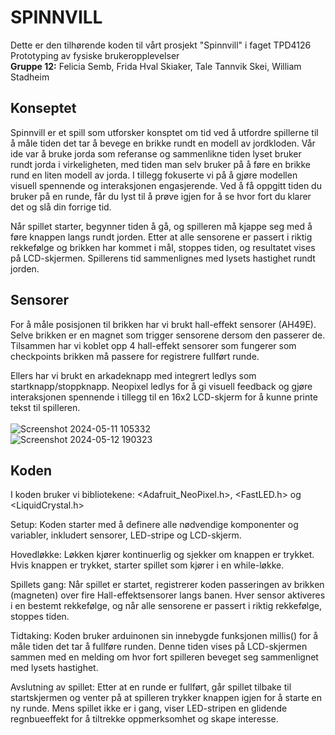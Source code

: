 # SPINNVILL
Dette er den tilhørende koden til vårt prosjekt "Spinnvill" i faget TPD4126 Prototyping av fysiske brukeropplevelser <br />
**Gruppe 12:** Felicia Semb, Frida Hval Skiaker, Tale Tannvik Skei, William Stadheim

## Konseptet
Spinnvill er et spill som utforsker konsptet om tid ved å utfordre spillerne til å måle tiden det tar å bevege en brikke rundt en modell av jordkloden. Vår ide var å bruke jorda som referanse og sammenlikne tiden lyset bruker rundt jorda i virkeligheten, med tiden man selv bruker på å føre en brikke rund en liten modell av jorda. I tillegg fokuserte vi på å gjøre modellen visuell spennende og interaksjonen engasjerende. Ved å få oppgitt tiden du bruker på en runde, får du lyst til å prøve igjen for å se hvor fort du klarer det og slå din forrige tid. 

Når spillet starter, begynner tiden å gå, og spilleren må kjappe seg med å føre knappen langs rundt jorden. Etter at alle sensorene er passert i riktig rekkefølge og brikken har kommet i mål, stoppes tiden, og resultatet vises på LCD-skjermen. Spillerens tid sammenlignes med lysets hastighet rundt jorden.

## Sensorer
For å måle posisjonen til brikken har vi brukt hall-effekt sensorer (AH49E). Selve brikken er en magnet som trigger sensorene dersom den passerer de. Tilsammen har vi koblet opp 4 hall-effekt sensorer som fungerer som checkpoints brikken må passere for registrere fullført runde. 

Ellers har vi brukt en arkadeknapp med integrert ledlys som startknapp/stoppknapp. Neopixel ledlys for å gi visuell feedback og gjøre interaksjonen spennende i tillegg til en 16x2 LCD-skjerm for å kunne printe tekst til spilleren. <br />
<br />
![Screenshot 2024-05-11 105332](https://github.com/WilliamStadheim/Proto_gruppe12/assets/47827169/5a90d6f8-1de5-43f9-88a5-089e413f13b9) <br />
![Screenshot 2024-05-12 190323](https://github.com/WilliamStadheim/Proto_gruppe12/assets/47827169/481d6ffa-db71-47cd-9cc6-0d3b04ff0b70)


## Koden
I koden bruker vi bibliotekene: <Adafruit_NeoPixel.h>, <FastLED.h> og <LiquidCrystal.h> 

Setup: Koden starter med å definere alle nødvendige komponenter og variabler, inkludert sensorer, LED-stripe og LCD-skjerm.

Hovedløkke: Løkken kjører kontinuerlig og sjekker om knappen er trykket. Hvis knappen er trykket, starter spillet som kjører i en while-løkke.

Spillets gang: Når spillet er startet, registrerer koden passeringen av brikken (magneten) over fire Hall-effektsensorer langs banen. Hver sensor aktiveres i en bestemt rekkefølge, og når alle sensorene er passert i riktig rekkefølge, stoppes tiden.

Tidtaking: Koden bruker arduinonen sin innebygde funksjonen millis() for å måle tiden det tar å fullføre runden. Denne tiden vises på LCD-skjermen sammen med en melding om hvor fort spilleren beveget seg sammenlignet med lysets hastighet.

Avslutning av spillet: Etter at en runde er fullført, går spillet tilbake til startskjermen og venter på at spilleren trykker knappen igjen for å starte en ny runde. Mens spillet ikke er i gang, viser LED-stripen en glidende regnbueeffekt for å tiltrekke oppmerksomhet og skape interesse.




